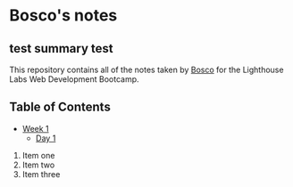 # Bosco's notes

## test summary test

This repository contains all of the notes taken by [Bosco](https://github.com/bleung9) for the Lighthouse Labs Web Development Bootcamp.

## Table of Contents

* [Week 1](/Week_1)
  * [Day 1](/Week_1/Day_1)

1. Item one
2. Item two
3. Item three